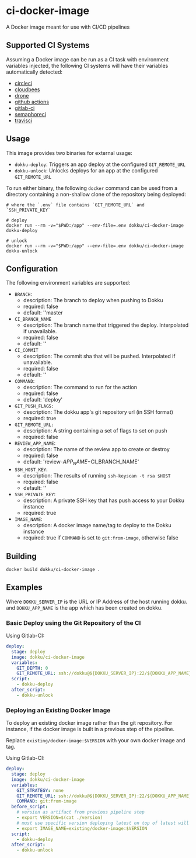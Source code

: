 # ci-docker-image

A Docker image meant for use with CI/CD pipelines

## Supported CI Systems

Assuming a Docker image can be run as a CI task with environment variables
injected, the following CI systems will have their variables automatically
detected:

- [circleci](https://circleci.com/)
- [cloudbees](https://www.cloudbees.com/)
- [drone](https://www.drone.io/)
- [github actions](https://github.com/features/actions)
- [gitlab-ci](https://about.gitlab.com/stages-devops-lifecycle/continuous-integration/)
- [semaphoreci](https://semaphoreci.com/)
- [travisci](https://travis-ci.com/)

## Usage

This image provides two binaries for external usage:

- `dokku-deploy`: Triggers an app deploy at the configured `GIT_REMOTE_URL`
- `dokku-unlock`: Unlocks deploys for an app at the configured `GIT_REMOTE_URL`

To run either binary, the following `docker` command can be used from a
directory containing a non-shallow clone of the repository being deployed:

```shell
# where the `.env` file contains `GIT_REMOTE_URL` and `SSH_PRIVATE_KEY`

# deploy
docker run --rm -v="$PWD:/app" --env-file=.env dokku/ci-docker-image dokku-deploy

# unlock
docker run --rm -v="$PWD:/app" --env-file=.env dokku/ci-docker-image dokku-unlock
```

## Configuration

The following environment variables are supported:

- `BRANCH`:
  - description: The branch to deploy when pushing to Dokku
  - required: false
  - default: ''master
- `CI_BRANCH_NAME`
  - description: The branch name that triggered the deploy. Interpolated if unavailable.
  - required: false
  - default: ''
- `CI_COMMIT`
  - description: The commit sha that will be pushed. Interpolated if unavailable.
  - required: false
  - default: ''
- `COMMAND`:
  - description: The command to run for the action
  - required: false
  - default: 'deploy'
- `GIT_PUSH_FLAGS:`
  - description: The dokku app's git repository url (in SSH format)
  - required: true
- `GIT_REMOTE_URL:`
  - description: A string containing a set of flags to set on push
  - required: false
- `REVIEW_APP_NAME`:
  - description: The name of the review app to create or destroy
  - required: false
  - default: 'review-$APP_NAME-$CI_BRANCH_NAME'
- `SSH_HOST_KEY`:
  - description: The results of running `ssh-keyscan -t rsa $HOST`
  - required: false
  - default: ''
- `SSH_PRIVATE_KEY`:
  - description: A private SSH key that has push access to your Dokku instance
  - required: true
- `IMAGE_NAME`:
  - description: A docker image name/tag to deploy to the Dokku instance
  - required: true if `COMMAND` is set to `git:from-image`, otherwise false
## Building

```text
docker build dokku/ci-docker-image .
```



## Examples

Where `DOKKU_SERVER_IP` is the URL or IP Address of the host running dokku.
and `DOKKU_APP_NAME` is the app which has been created on dokku.

### Basic Deploy using the Git Repository of the CI
Using Gitlab-CI:
```yaml
deploy:
  stage: deploy
  image: dokku/ci-docker-image
  variables:
    GIT_DEPTH: 0
    GIT_REMOTE_URL: ssh://dokku@${DOKKU_SERVER_IP}:22/${DOKKU_APP_NAME}
  script:
    - dokku-deploy
  after_script:
    - dokku-unlock
```


### Deploying an Existing Docker Image
To deploy an existing docker image rather than the git repository. For instance, if the docker image is built in a previous step of the pipeline.

Replace `existing/docker-image:$VERSION` with your own docker image and tag. 

Using Gitlab-CI:
```yaml
deploy:
  stage: deploy
  image: dokku/ci-docker-image
  variables:
    GIT_STRATEGY: none
    GIT_REMOTE_URL: ssh://dokku@${DOKKU_SERVER_IP}:22/${DOKKU_APP_NAME}
    COMMAND: git:from-image
  before_script:
    # version as artifact from previous pipeline step
    - export VERSION=$(cat ./version)  
    # must use specific version deploying latest on top of latest will not trigger a deploy
    - export IMAGE_NAME=existing/docker-image:$VERSION 
  script:
    - dokku-deploy
  after_script:
    - dokku-unlock

```

